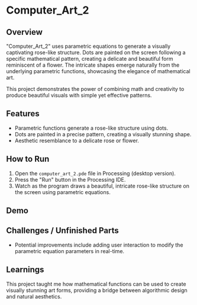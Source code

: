 # Computer_Art_2

## Overview
"Computer_Art_2" uses parametric equations to generate a visually captivating rose-like structure. Dots are painted on the screen following a specific mathematical pattern, creating a delicate and beautiful form reminiscent of a flower. The intricate shapes emerge naturally from the underlying parametric functions, showcasing the elegance of mathematical art.

This project demonstrates the power of combining math and creativity to produce beautiful visuals with simple yet effective patterns.

## Features
- Parametric functions generate a rose-like structure using dots.
- Dots are painted in a precise pattern, creating a visually stunning shape.
- Aesthetic resemblance to a delicate rose or flower.

## How to Run
1. Open the `computer_art_2.pde` file in Processing (desktop version).
2. Press the "Run" button in the Processing IDE.
3. Watch as the program draws a beautiful, intricate rose-like structure on the screen using parametric equations.

## Demo


## Challenges / Unfinished Parts
- Potential improvements include adding user interaction to modify the parametric equation parameters in real-time.

## Learnings
This project taught me how mathematical functions can be used to create visually stunning art forms, providing a bridge between algorithmic design and natural aesthetics.

